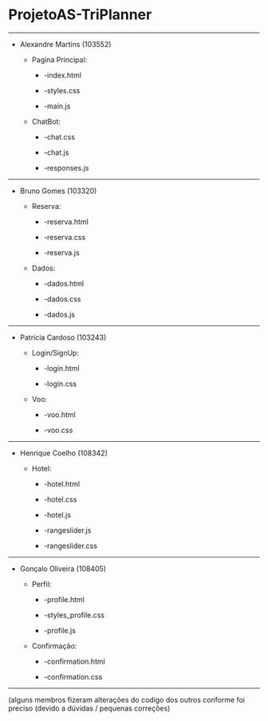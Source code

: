 # ProjetoAS-TriPlanner
----------------------------
* Alexandre Martins (103552)<p>
  * Pagina Principal:<p>
    * -index.html <p>
    * -styles.css<p>
    * -main.js<p>
  * ChatBot:<p>
    * -chat.css<p>
    * -chat.js<p>
    * -responses.js<p>
----------------------------
* Bruno Gomes (103320)<p>
  * Reserva:<p>
    * -reserva.html<p>
    * -reserva.css<p>
    * -reserva.js<p>
  * Dados:<p>
    * -dados.html<p>
    * -dados.css<p>
    * -dados.js<p>
----------------------------
* Patrícia Cardoso (103243)<p>
  * Login/SignUp:<p>
    * -login.html<p>
    * -login.css<p>
  * Voo:<p>
    * -voo.html<p>
    * -voo.css<p>
----------------------------   
* Henrique Coelho (108342)<p>
  * Hotel:<p>
    * -hotel.html<p>
    * -hotel.css<p>
    * -hotel.js<p>
    * -rangeslider.js<p>
    * -rangeslider.css<p>
---------------------------- 
* Gonçalo Oliveira (108405)<p>
  * Perfil:<p>
    * -profile.html<p>
    * -styles_profile.css<p>
    * -profile.js<p>
  * Confirmação:<p>
    * -confirmation.html<p>
    * -confirmation.css<p>
----------------------------  
(alguns membros fizeram alterações do codigo dos outros conforme foi preciso (devido a dúvidas / pequenas correções)
